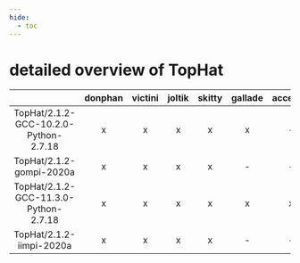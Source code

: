 ```yaml
---
hide:
  - toc
---
```


detailed overview of TopHat
===========================

| |donphan|victini|joltik|skitty|gallade|accelgor|swalot|doduo|
| :---: | :---: | :---: | :---: | :---: | :---: | :---: | :---: | :---: |
|TopHat/2.1.2-GCC-10.2.0-Python-2.7.18|x|x|x|x|x|-|x|x|
|TopHat/2.1.2-gompi-2020a|x|x|x|x|-|-|x|x|
|TopHat/2.1.2-GCC-11.3.0-Python-2.7.18|x|x|x|x|x|x|x|x|
|TopHat/2.1.2-iimpi-2020a|x|x|x|x|-|-|-|x|

